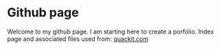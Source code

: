 # Github page
Welcome to my github page. I am starting here to create a porfolio.
Index page and associated files used from: [quackit.com](https://www.quackit.com/html/templates/simple_website_templates.cfm)
